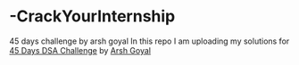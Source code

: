 # -CrackYourInternship
45 days challenge by arsh goyal
In this repo I am uploading my solutions for [45 Days DSA Challenge](https://www.youtube.com/watch?v=1iUuMs-xU5Y&pp=ygUSYXJzaCBkc2EgY2hhbGxlbmdl) by [Arsh Goyal](https://www.linkedin.com/in/arshgoyal/)
